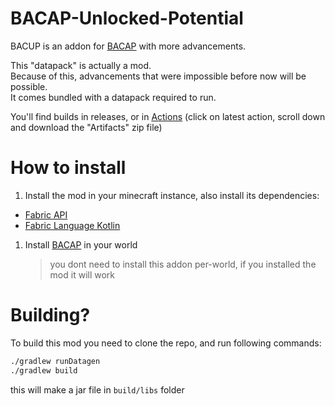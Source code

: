 # BACAP-Unlocked-Potential

BACUP is an addon for [BACAP](https://modrinth.com/datapack/blazeandcaves-advancements-pack) with more advancements.

This "datapack" is actually a mod.  
Because of this, advancements that were impossible before now will be possible.  
It comes bundled with a datapack required to run.

You'll find builds in releases, or in [Actions](https://github.com/p1k0chu/BACAP-Unlocked-Potential/actions) (click on latest action, scroll down and download the "Artifacts" zip file)

# How to install

1. Install the mod in your minecraft instance, also install its dependencies:
- [Fabric API](https://modrinth.com/mod/fabric-api)
- [Fabric Language Kotlin](https://modrinth.com/mod/fabric-language-kotlin)

1. Install [BACAP](https://bit.ly/3u9BXTr) in your world
    > you dont need to install this addon per-world, if you installed the mod it will work


# Building?

To build this mod you need to clone the repo, and run following commands:
```bash
./gradlew runDatagen
./gradlew build
```

this will make a jar file in `build/libs` folder
